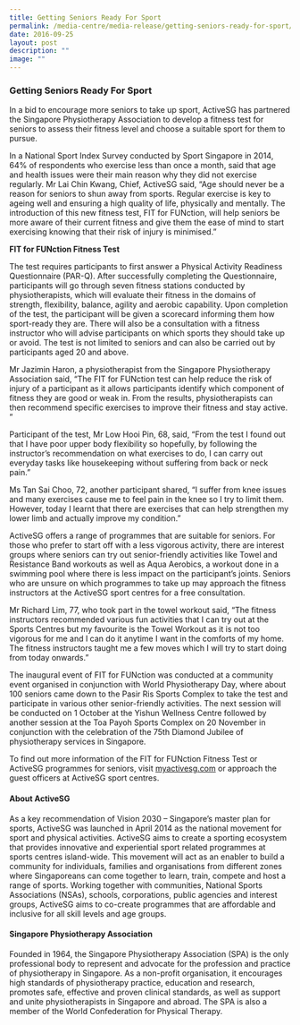 ```yaml
---
title: Getting Seniors Ready For Sport
permalink: /media-centre/media-release/getting-seniors-ready-for-sport/
date: 2016-09-25
layout: post
description: ""
image: ""
---
```

### **Getting Seniors Ready For Sport**
In a bid to encourage more seniors to take up sport, ActiveSG has partnered the Singapore Physiotherapy Association to develop a fitness test for seniors to assess their fitness level and choose a suitable sport for them to pursue.  
  
In a National Sport Index Survey conducted by Sport Singapore in 2014, 64% of respondents who exercise less than once a month, said that age and health issues were their main reason why they did not exercise regularly. Mr Lai Chin Kwang, Chief, ActiveSG said, “Age should never be a reason for seniors to shun away from sports. Regular exercise is key to ageing well and ensuring a high quality of life, physically and mentally. The introduction of this new fitness test, FIT for FUNction, will help seniors be more aware of their current fitness and give them the ease of mind to start exercising knowing that their risk of injury is minimised.”  
  
**FIT for FUNction Fitness Test**

The test requires participants to first answer a Physical Activity Readiness Questionnaire (PAR-Q). After successfully completing the Questionnaire, participants will go through seven fitness stations conducted by physiotherapists, which will evaluate their fitness in the domains of strength, flexibility, balance, agility and aerobic capability. Upon completion of the test, the participant will be given a scorecard informing them how sport-ready they are. There will also be a consultation with a fitness instructor who will advise participants on which sports they should take up or avoid. The test is not limited to seniors and can also be carried out by participants aged 20 and above.  
  
Mr Jazimin Haron, a physiotherapist from the Singapore Physiotherapy Association said, “The FIT for FUNction test can help reduce the risk of injury of a participant as it allows participants identify which component of fitness they are good or weak in. From the results, physiotherapists can then recommend specific exercises to improve their fitness and stay active. ”  
  
Participant of the test, Mr Low Hooi Pin, 68, said, “From the test I found out that I have poor upper body flexibility so hopefully, by following the instructor’s recommendation on what exercises to do, I can carry out everyday tasks like housekeeping without suffering from back or neck pain.”  
  
Ms Tan Sai Choo, 72, another participant shared, “I suffer from knee issues and many exercises cause me to feel pain in the knee so I try to limit them. However, today I learnt that there are exercises that can help strengthen my lower limb and actually improve my condition.”  
  
ActiveSG offers a range of programmes that are suitable for seniors. For those who prefer to start off with a less vigorous activity, there are interest groups where seniors can try out senior-friendly activities like Towel and Resistance Band workouts as well as Aqua Aerobics, a workout done in a swimming pool where there is less impact on the participant’s joints. Seniors who are unsure on which programmes to take up may approach the fitness instructors at the ActiveSG sport centres for a free consultation.  
  
Mr Richard Lim, 77, who took part in the towel workout said, “The fitness instructors recommended various fun activities that I can try out at the Sports Centres but my favourite is the Towel Workout as it is not too vigorous for me and I can do it anytime I want in the comforts of my home. The fitness instructors taught me a few moves which I will try to start doing from today onwards.”  
  
The inaugural event of FIT for FUNction was conducted at a community event organised in conjunction with World Physiotherapy Day, where about 100 seniors came down to the Pasir Ris Sports Complex to take the test and participate in various other senior-friendly activities. The next session will be conducted on 1 October at the Yishun Wellness Centre followed by another session at the Toa Payoh Sports Complex on 20 November in conjunction with the celebration of the 75th Diamond Jubilee of physiotherapy services in Singapore.  
  
To find out more information of the FIT for FUNction Fitness Test or ActiveSG programmes for seniors, visit [myactivesg.com](MyActiveSG.com) or approach the guest officers at ActiveSG sport centres.  
  

####  **About ActiveSG**  
As a key recommendation of Vision 2030 – Singapore’s master plan for sports, ActiveSG was launched in April 2014 as the national movement for sport and physical activities. ActiveSG aims to create a sporting ecosystem that provides innovative and experiential sport related programmes at sports centres island-wide. This movement will act as an enabler to build a community for individuals, families and organisations from different zones where Singaporeans can come together to learn, train, compete and host a range of sports. Working together with communities, National Sports Associations (NSAs), schools, corporations, public agencies and interest groups, ActiveSG aims to co-create programmes that are affordable and inclusive for all skill levels and age groups.  
  
####  **Singapore Physiotherapy Association** 
Founded in 1964, the Singapore Physiotherapy Association (SPA) is the only professional body to represent and advocate for the profession and practice of physiotherapy in Singapore. As a non-profit organisation, it encourages high standards of physiotherapy practice, education and research, promotes safe, effective and proven clinical standards, as well as support and unite physiotherapists in Singapore and abroad. The SPA is also a member of the World Confederation for Physical Therapy.